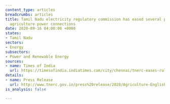 ```yaml
---
content_type: articles
breadcrumbs: articles
title: Tamil Nadu electricity regulatory commission has eased several procedures for
  agriculture power connections
date: 2020-09-16 04:00:00 +0000
states:
- Tamil Nadu
sectors:
- Energy
subsectors:
- Power and Renewable Energy
sources:
- name: Times of India
  url: https://timesofindia.indiatimes.com/city/chennai/tnerc-eases-rules-for-farmers-to-get-power-connection/articleshow/78050273.cms
details:
- name: Press Release
  url: http://www.tnerc.gov.in/press%20release/2020/Agriculture-English.pdf
is_analysis: false

---
```

